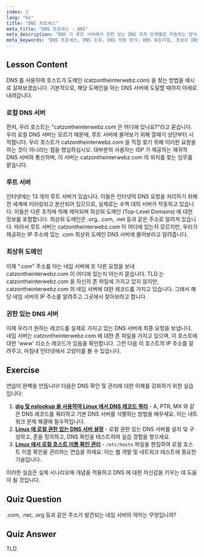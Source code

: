 ```yaml
---
index: 3
lang: "ko"
title: "DNS 프로세스"
meta_title: "DNS 프로세스 - DNS"
meta_description: "DNS 가 루트 서버에서 권한 있는 DNS 까지 단계별로 작동하는 방식을 알아보세요. 초보자 및 중급 사용자를 위한 DNS 조회 프로세스를 이해합니다."
meta_keywords: "DNS 프로세스, DNS 조회, DNS 작동 방식, DNS 튜토리얼, 초보자 DNS, Linux DNS, TLD, 루트 서버"
---
```


## Lesson Content

DNS 를 사용하여 호스트가 도메인 (catzontheinterwebz.com) 을 찾는 방법을 예시로 살펴보겠습니다. 기본적으로, 해당 도메인을 아는 DNS 서버에 도달할 때까지 아래로 내려갑니다.

### 로컬 DNS 서버

먼저, 우리 호스트는 "catzontheinterwebz.com 은 어디에 있나요?"라고 묻습니다. 우리 로컬 DNS 서버는 모르기 때문에, 루트 서버에 물어보기 위해 깔때기 상단부터 시작합니다. 우리 호스트가 catzontheinterwebz.com 을 직접 찾기 위해 이러한 요청을 하는 것이 아니라는 점을 명심하십시오. 대부분의 사용자는 ISP 가 제공하는 재귀적 DNS 서버와 통신하며, 이 서버는 catzontheinterwebz.com 의 위치를 찾는 임무를 맡습니다.

### 루트 서버

인터넷에는 13 개의 루트 서버가 있습니다. 이들은 인터넷의 DNS 요청을 처리하기 위해 전 세계에 미러링되고 분산되어 있으므로, 실제로는 수백 대의 서버가 작동하고 있습니다. 이들은 다른 조직에 의해 제어되며 최상위 도메인 (Top-Level Domains) 에 대한 정보를 포함합니다. 최상위 도메인은 .org, .com, .net 등과 같은 주소로 알려져 있습니다. 따라서 루트 서버는 catzontheinterwebz.com 이 어디에 있는지 모르지만, 우리가 제공하는 IP 주소에 있는 .com 최상위 도메인 DNS 서버에 물어보라고 알려줍니다.

### 최상위 도메인

이제 ".com" 주소를 아는 네임 서버에 또 다른 요청을 보내 catzontheinterwebz.com 이 어디에 있는지 아는지 묻습니다. TLD 는 catzontheinterwebz.com 을 자신의 존 파일에 가지고 있지 않지만, catzontheinterwebz.com 의 네임 서버에 대한 레코드를 가지고 있습니다. 그래서 해당 네임 서버의 IP 주소를 알려주고 그곳에서 찾아보라고 합니다.

### 권한 있는 DNS 서버

이제 우리가 원하는 레코드를 실제로 가지고 있는 DNS 서버에 최종 요청을 보냅니다. 네임 서버는 catzontheinterwebz.com 에 대한 존 파일을 가지고 있으며, 이 호스트에 대한 'www' 리소스 레코드가 있음을 확인합니다. 그런 다음 이 호스트의 IP 주소를 알려주고, 마침내 인터넷에서 고양이를 볼 수 있습니다.

## Exercise

연습이 완벽을 만듭니다! 다음은 DNS 확인 및 관리에 대한 이해를 강화하기 위한 실습입니다:

1. **[dig 및 nslookup 을 사용하여 Linux 에서 DNS 레코드 쿼리](https://labex.io/ko/labs/linux-query-dns-records-in-linux-with-dig-and-nslookup)** - A, PTR, MX 와 같은 DNS 레코드를 쿼리하고 기본 DNS 서버를 식별하는 방법을 배우세요. 이는 네트워크 문제 해결에 필수적입니다.
2. **[Linux 에 로컬 권한 있는 DNS 서버 설정](https://labex.io/ko/labs/linux-set-up-a-local-authoritative-dns-server-on-linux)** - 로컬 권한 있는 DNS 서버를 설치 및 구성하고, 존을 정의하고, DNS 확인을 테스트하여 실습 경험을 쌓으세요.
3. **[Linux 에서 로컬 호스트 이름 확인 관리](https://labex.io/ko/labs/linux-manage-local-hostname-resolution-in-linux)** - `/etc/hosts` 파일을 편집하여 로컬 호스트 이름 확인을 관리하는 연습을 하세요. 이는 웹 개발 및 네트워크 테스트에 중요한 기술입니다.

이러한 실습은 실제 시나리오에 개념을 적용하고 DNS 에 대한 자신감을 키우는 데 도움이 될 것입니다.

## Quiz Question

.com, .net, .org 등과 같은 주소가 발견되는 네임 서버의 약어는 무엇입니까?

## Quiz Answer

TLD
